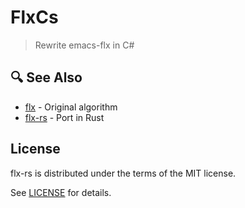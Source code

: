 # FlxCs
> Rewrite emacs-flx in C#


## 🔍 See Also

- [flx](https://github.com/lewang/flx) - Original algorithm
- [flx-rs](https://github.com/jcs090218/flx-rs) - Port in Rust

## License

flx-rs is distributed under the terms of the MIT license.

See [LICENSE](./LICENSE) for details.
